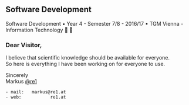 ## Software Development
Software Development ▪ Year 4 - Semester 7/8 - 2016/17 ▪ TGM Vienna - Information Technology :school_satchel: :school:

### Dear Visitor,
I believe that scientific knowledge should be available for everyone.\
So here is everything I have been working on for everyone to use.

Sincerely\
Markus [@re1](https://github.com/re1)

```
- mail:   markus@re1.at
- web:           re1.at

